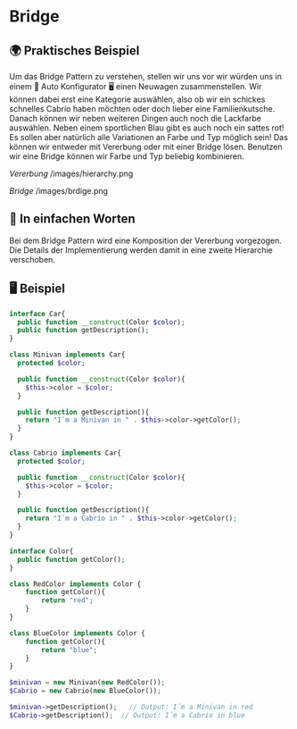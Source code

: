 # Bridge

## 🌍 Praktisches Beispiel
Um das Bridge Pattern zu verstehen, stellen wir uns vor wir würden uns in einem 🚗 Auto Konfigurator 🖥️ einen Neuwagen zusammenstellen. Wir können dabei erst eine Kategorie auswählen, also ob wir ein schickes schnelles Cabrio haben möchten oder doch lieber eine Familienkutsche. Danach können wir neben weiteren Dingen auch noch die Lackfarbe auswählen. Neben einem sportlichen Blau gibt es auch noch ein sattes rot! Es sollen aber natürlich alle Variationen an Farbe und Typ möglich sein! Das können wir entweder mit Vererbung oder mit einer Bridge lösen. Benutzen wir eine Bridge können wir Farbe und Typ beliebig kombinieren. 

*Vererbung*
/images/hierarchy.png

*Bridge*
/images/brdige.png


## 💬 In einfachen Worten
Bei dem Bridge Pattern wird eine Komposition der Vererbung vorgezogen. Die Details der Implementierung werden damit in eine zweite Hierarchie verschoben. 

## 🖥 Beispiel
```php 
interface Car{
  public function __construct(Color $color);
  public function getDescription();
}

class Minivan implements Car{
  protected $color;

  public function __construct(Color $color){
    $this->color = $color;
  }

  public function getDescription(){
    return "I´m a Minivan in " . $this->color->getColor();
  }  
}

class Cabrio implements Car{
  protected $color;

  public function __construct(Color $color){
    $this->color = $color;
  }

  public function getDescription(){
    return "I´m a Cabrio in " . $this->color->getColor();
  }
}

interface Color{
  public function getColor();
}

class RedColor implements Color {
	function getColor(){
		return "red";
	}
}

class BlueColor implements Color {
	function getColor(){
		return "blue";
	}
}

$minivan = new Minivan(new RedColor());
$Cabrio = new Cabrio(new BlueColor());

$minivan->getDescription();   // Output: I´m a Minivan in red
$Cabrio->getDescription();  // Output: I´m a Cabrio in blue
```
